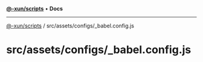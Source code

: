 [**@-xun/scripts**](../../../../README.md) • **Docs**

***

[@-xun/scripts](../../../../README.md) / src/assets/configs/\_babel.config.js

# src/assets/configs/\_babel.config.js
